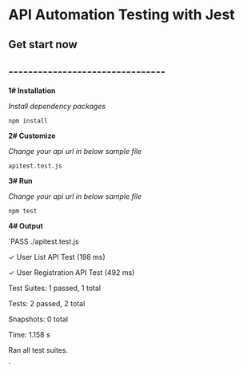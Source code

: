 # API Automation Testing with Jest

## Get start now
## --------------------------------


**1# Installation**

*Install dependency packages*

`npm install`


**2# Customize**

*Change your api url in below sample file*

`apitest.test.js`


**3# Run**

*Change your api url in below sample file*

`npm test`


**4# Output**

`PASS  ./apitest.test.js

  ✓ User List API Test (198 ms)

  ✓ User Registration API Test (492 ms)

Test Suites: 1 passed, 1 total

Tests:       2 passed, 2 total

Snapshots:   0 total

Time:        1.158 s

Ran all test suites.


`
